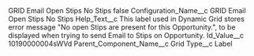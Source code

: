 <?xml version="1.0" encoding="UTF-8"?>
<CustomMetadata xmlns="http://soap.sforce.com/2006/04/metadata" xmlns:xsi="http://www.w3.org/2001/XMLSchema-instance" xmlns:xsd="http://www.w3.org/2001/XMLSchema">
    <label>GRID Email Open Stips No Stips</label>
    <protected>false</protected>
    <values>
        <field>Configuration_Name__c</field>
        <value xsi:type="xsd:string">GRID Email Open Stips No Stips</value>
    </values>
    <values>
        <field>Help_Text__c</field>
        <value xsi:type="xsd:string">This label used in Dynamic Grid stores error message &quot;No open Stips are present for this Opportunity.&quot;, to be displayed when trying to send Email to Stips on Opportunity.</value>
    </values>
    <values>
        <field>Id_Value__c</field>
        <value xsi:type="xsd:string">10190000004sWVd</value>
    </values>
    <values>
        <field>Parent_Component_Name__c</field>
        <value xsi:type="xsd:string">Grid</value>
    </values>
    <values>
        <field>Type__c</field>
        <value xsi:type="xsd:string">Label</value>
    </values>
</CustomMetadata>
